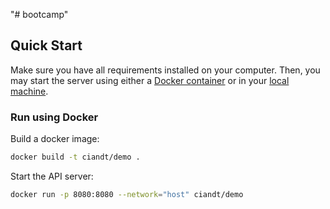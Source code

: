 "# bootcamp"

## Quick Start

Make sure you have all requirements installed on your computer. Then, you may start the server using either a [Docker container](#run-using-docker) or in your [local machine](#run-local).

### Run using Docker

Build a docker image:

```bash
docker build -t ciandt/demo .
```

Start the API server:

```bash
docker run -p 8080:8080 --network="host" ciandt/demo
```
